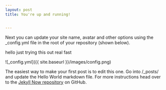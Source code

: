 ```yaml
---
layout: post
title: You're up and running!


---
```


Next you can update your site name, avatar and other options using the _config.yml file in the root of your repository (shown below).
<p> hello just trying this out real fast </p>

![_config.yml]({{ site.baseurl }}/images/config.png)

The easiest way to make your first post is to edit this one. Go into /_posts/ and update the Hello World markdown file. For more instructions head over to the [Jekyll Now repository](https://github.com/barryclark/jekyll-now) on GitHub.
